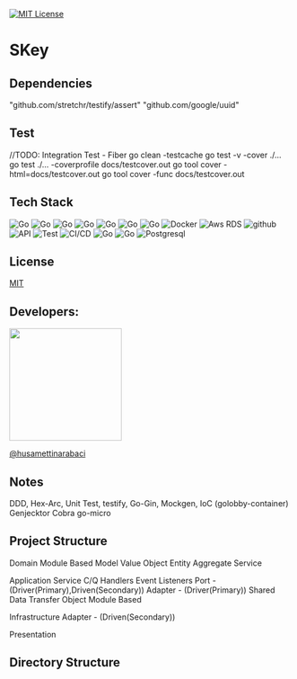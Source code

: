 [![MIT License](https://img.shields.io/badge/License-MIT-green.svg)](https://choosealicense.com/licenses/mit/)

# SKey

## Dependencies

"github.com/stretchr/testify/assert"
"github.com/google/uuid"
## Test

//TODO: Integration Test - Fiber
go clean -testcache
go test -v -cover ./...
go test ./... -coverprofile docs/testcover.out
go tool cover -html=docs/testcover.out
go tool cover -func docs/testcover.out

## Tech Stack

![Go](https://img.shields.io/badge/Go-v1.19-blue)
![Go](https://img.shields.io/badge/Go-Migrate-blue)
![Go](https://img.shields.io/badge/Go-Viper-blue)
![Go](https://img.shields.io/badge/Go-Validator-blue)
![Go](https://img.shields.io/badge/Go-Mock-blue)
![Go](https://img.shields.io/badge/Go-Gin-blue)
![Go](https://img.shields.io/badge/Go-Testify-blue)
![Docker](https://img.shields.io/badge/Docker-passing-green)
![Aws RDS](https://img.shields.io/badge/Aws-Rds-blue)
![github](https://img.shields.io/badge/Github-Actions-green)
![API](https://img.shields.io/badge/API-http-blue)
![Test](https://img.shields.io/badge/Test-unit-green)
![CI/CD](https://img.shields.io/badge/CI%20CD-automation-green)
![Go](https://img.shields.io/badge/Go-Paseto-green)
![Go](https://img.shields.io/badge/Go-Jwt-green)
![Postgresql](https://img.shields.io/badge/Go-Pq-green)

## License

[MIT](https://choosealicense.com/licenses/mit/)


## Developers:

<img src="https://github.com/husamettinarabaci/husamettinarabaci/blob/main/hsmtek-logo.png?raw=true" width="200"/>

[@husamettinarabaci](https://www.github.com/husamettinarabaci)

## Notes
DDD, Hex-Arc, Unit Test, testify, Go-Gin, Mockgen, IoC (golobby-container) 
Genjecktor
Cobra
go-micro

## Project Structure

Domain 
    Module Based
        Model 
            Value Object
            Entity
            Aggregate
        Service

Application
    Service
        C/Q Handlers
        Event Listeners
    Port - (Driver(Primary),Driven(Secondary))
    Adapter - (Driver(Primary))
    Shared
        Data Transfer Object
            Module Based

Infrastructure
    Adapter - (Driven(Secondary))

Presentation

## Directory Structure